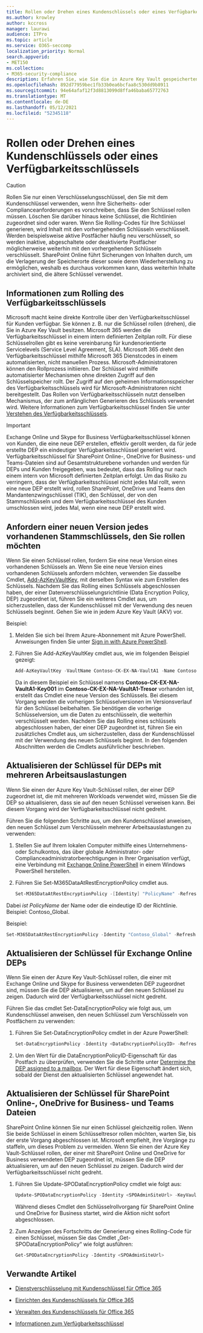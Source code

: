 ```yaml
---
title: Rollen oder Drehen eines Kundenschlüssels oder eines Verfügbarkeitsschlüssels
ms.author: krowley
author: kccross
manager: laurawi
audience: ITPro
ms.topic: article
ms.service: O365-seccomp
localization_priority: Normal
search.appverid:
- MET150
ms.collection:
- M365-security-compliance
description: Erfahren Sie, wie Sie die in Azure Key Vault gespeicherten Kundenstammschlüssel rollen, die mit dem Kundenschlüssel verwendet werden. Zu den Diensten gehören Exchange Online, Skype for Business, SharePoint Online, OneDrive for Business und Teams Dateien.
ms.openlocfilehash: 892d77959bec1fb33b0ea6bcfaa8c530dd9b8911
ms.sourcegitcommit: 94e64afaf12f3d8813099d8ffa46baba65772763
ms.translationtype: MT
ms.contentlocale: de-DE
ms.lasthandoff: 05/12/2021
ms.locfileid: "52345118"
---
```

# <a name="roll-or-rotate-a-customer-key-or-an-availability-key"></a>Rollen oder Drehen eines Kundenschlüssels oder eines Verfügbarkeitsschlüssels

> [!CAUTION]
> Rollen Sie nur einen Verschlüsselungsschlüssel, den Sie mit dem Kundenschlüssel verwenden, wenn Ihre Sicherheits- oder Complianceanforderungen es vorschreiben, dass Sie den Schlüssel rollen müssen. Löschen Sie darüber hinaus keine Schlüssel, die Richtlinien zugeordnet sind oder waren. Wenn Sie Rolling-Codes für Ihre Schlüssel generieren, wird Inhalt mit den vorhergehenden Schlüsseln verschlüsselt. Werden beispielsweise aktive Postfächer häufig neu verschlüsselt, so werden inaktive, abgeschaltete oder deaktivierte Postfächer möglicherweise weiterhin mit den vorhergehenden Schlüsseln verschlüsselt. SharePoint Online führt Sicherungen von Inhalten durch, um die Verlagerung der Speicherorte dieser sowie deren Wiederherstellung zu ermöglichen, weshalb es durchaus vorkommen kann, dass weiterhin Inhalte archiviert sind, die ältere Schlüssel verwendet.

## <a name="about-rolling-the-availability-key"></a>Informationen zum Rolling des Verfügbarkeitsschlüssels

Microsoft macht keine direkte Kontrolle über den Verfügbarkeitsschlüssel für Kunden verfügbar. Sie können z. B. nur die Schlüssel rollen (drehen), die Sie in Azure Key Vault besitzen. Microsoft 365 werden die Verfügbarkeitsschlüssel in einem intern definierten Zeitplan rollt. Für diese Schlüsselrollen gibt es keine vereinbarung für kundenorientierte Servicelevels (Service Level Agreement, SLA). Microsoft 365 dreht den Verfügbarkeitsschlüssel mithilfe Microsoft 365 Dienstcodes in einem automatisierten, nicht manuellen Prozess. Microsoft-Administratoren können den Rollprozess initiieren. Der Schlüssel wird mithilfe automatisierter Mechanismen ohne direkten Zugriff auf den Schlüsselspeicher rollt. Der Zugriff auf den geheimen Informationsspeicher des Verfügbarkeitsschlüssels wird für Microsoft-Administratoren nicht bereitgestellt. Das Rollen von Verfügbarkeitsschlüsseln nutzt denselben Mechanismus, der zum anfänglichen Generieren des Schlüssels verwendet wird. Weitere Informationen zum Verfügbarkeitsschlüssel finden Sie unter [Verstehen des Verfügbarkeitsschlüssels](customer-key-availability-key-understand.md).

> [!IMPORTANT]
> Exchange Online und Skype for Business Verfügbarkeitsschlüssel können von Kunden, die eine neue DEP erstellen, effektiv gerollt werden, da für jede erstellte DEP ein eindeutiger Verfügbarkeitsschlüssel generiert wird. Verfügbarkeitsschlüssel für SharePoint Online-, OneDrive for Business- und Teams-Dateien sind auf Gesamtstrukturebene vorhanden und werden für DEPs und Kunden freigegeben, was bedeutet, dass das Rolling nur nach einem intern von Microsoft definierten Zeitplan erfolgt. Um das Risiko zu verringern, dass der Verfügbarkeitsschlüssel nicht jedes Mal rollt, wenn eine neue DEP erstellt wird, rollen SharePoint, OneDrive und Teams den Mandantenzwingschlüssel (TIK), den Schlüssel, der von den Stammschlüsseln und dem Verfügbarkeitsschlüssel des Kunden umschlossen wird, jedes Mal, wenn eine neue DEP erstellt wird.

## <a name="request-a-new-version-of-each-existing-root-key-you-want-to-roll"></a>Anfordern einer neuen Version jedes vorhandenen Stammschlüssels, den Sie rollen möchten

Wenn Sie einen Schlüssel rollen, fordern Sie eine neue Version eines vorhandenen Schlüssels an. Wenn Sie eine neue Version eines vorhandenen Schlüssels anfordern möchten, verwenden Sie dasselbe Cmdlet, [Add-AzKeyVaultKey](/powershell/module/az.keyvault/add-azkeyvaultkey), mit derselben Syntax wie zum Erstellen des Schlüssels. Nachdem Sie das Rolling eines Schlüssels abgeschlossen haben, der einer Datenverschlüsselungsrichtlinie (Data Encryption Policy, DEP) zugeordnet ist, führen Sie ein weiteres Cmdlet aus, um sicherzustellen, dass der Kundenschlüssel mit der Verwendung des neuen Schlüssels beginnt. Gehen Sie wie in jedem Azure Key Vault (AKV) vor.

Beispiel:

1. Melden Sie sich bei Ihrem Azure-Abonnement mit Azure PowerShell. Anweisungen finden Sie unter [Sign in with Azure PowerShell](/powershell/azure/authenticate-azureps).

2. Führen Sie Add-AzKeyVaultKey cmdlet aus, wie im folgenden Beispiel gezeigt:

   ```powershell
   Add-AzKeyVaultKey -VaultName Contoso-CK-EX-NA-VaultA1 -Name Contoso-CK-EX-NA-VaultA1-Key001 -Destination HSM -KeyOps @('wrapKey','unwrapKey') -NotBefore (Get-Date -Date "12/27/2016 12:01 AM")
   ```

   Da in diesem Beispiel ein Schlüssel namens **Contoso-CK-EX-NA-VaultA1-Key001** im **Contoso-CK-EX-NA-VaultA1-Tresor** vorhanden ist, erstellt das Cmdlet eine neue Version des Schlüssels. Bei diesem Vorgang werden die vorherigen Schlüsselversionen im Versionsverlauf für den Schlüssel beibehalten. Sie benötigen die vorherige Schlüsselversion, um die Daten zu entschlüsseln, die weiterhin verschlüsselt werden. Nachdem Sie das Rolling eines schlüssels abgeschlossen haben, der einer DEP zugeordnet ist, führen Sie ein zusätzliches Cmdlet aus, um sicherzustellen, dass der Kundenschlüssel mit der Verwendung des neuen Schlüssels beginnt. In den folgenden Abschnitten werden die Cmdlets ausführlicher beschrieben.
  
## <a name="update-the-keys-for-multi-workload-deps"></a>Aktualisieren der Schlüssel für DEPs mit mehreren Arbeitsauslastungen

Wenn Sie einen der Azure Key Vault-Schlüssel rollen, der einer DEP zugeordnet ist, die mit mehreren Workloads verwendet wird, müssen Sie die DEP so aktualisieren, dass sie auf den neuen Schlüssel verweisen kann. Bei diesem Vorgang wird der Verfügbarkeitsschlüssel nicht gedreht.

Führen Sie die folgenden Schritte aus, um den Kundenschlüssel anweisen, den neuen Schlüssel zum Verschlüsseln mehrerer Arbeitsauslastungen zu verwenden:

1. Stellen Sie auf Ihrem lokalen Computer mithilfe eines Unternehmens- oder Schulkontos, das über globale Administrator- oder Complianceadministratorberechtigungen in Ihrer Organisation verfügt, eine Verbindung mit [Exchange Online PowerShell](/powershell/exchange/connect-to-exchange-online-powershell) in einem Windows PowerShell herstellen.

2. Führen Sie Set-M365DataAtRestEncryptionPolicy cmdlet aus.
  
   ```powershell
   Set-M365DataAtRestEncryptionPolicy -[Identity] "PolicyName" -Refresh
   ```

Dabei *ist PolicyName* der Name oder die eindeutige ID der Richtlinie. Beispiel: Contoso_Global.

Beispiel:

```powershell
Set-M365DataAtRestEncryptionPolicy -Identity "Contoso_Global" -Refresh
```

## <a name="update-the-keys-for-exchange-online-deps"></a>Aktualisieren der Schlüssel für Exchange Online DEPs

Wenn Sie einen der Azure Key Vault-Schlüssel rollen, die einer mit Exchange Online und Skype for Business verwendeten DEP zugeordnet sind, müssen Sie die DEP aktualisieren, um auf den neuen Schlüssel zu zeigen. Dadurch wird der Verfügbarkeitsschlüssel nicht gedreht.

Führen Sie das cmdlet Set-DataEncryptionPolicy wie folgt aus, um Kundenschlüssel anweisen, den neuen Schlüssel zum Verschlüsseln von Postfächern zu verwenden:

1. Führen Sie Set-DataEncryptionPolicy cmdlet in der Azure PowerShell:
  
   ```powershell
   Set-DataEncryptionPolicy -Identity <DataEncryptionPolicyID> -Refresh
   ```

2. Um den Wert für die DataEncryptionPolicyID-Eigenschaft für das Postfach zu überprüfen, verwenden Sie die Schritte unter [Determine the DEP assigned to a mailbox](customer-key-manage.md#determine-the-dep-assigned-to-a-mailbox). Der Wert für diese Eigenschaft ändert sich, sobald der Dienst den aktualisierten Schlüssel angewendet hat.
  
## <a name="update-the-keys-for-sharepoint-online-onedrive-for-business-and-teams-files"></a>Aktualisieren der Schlüssel für SharePoint Online-, OneDrive for Business- und Teams Dateien

SharePoint Online können Sie nur einen Schlüssel gleichzeitig rollen. Wenn Sie beide Schlüssel in einem Schlüsseltresor rollen möchten, warten Sie, bis der erste Vorgang abgeschlossen ist. Microsoft empfiehlt, ihre Vorgänge zu staffeln, um dieses Problem zu vermeiden. Wenn Sie einen der Azure Key Vault-Schlüssel rollen, der einer mit SharePoint Online und OneDrive for Business verwendeten DEP zugeordnet ist, müssen Sie die DEP aktualisieren, um auf den neuen Schlüssel zu zeigen. Dadurch wird der Verfügbarkeitsschlüssel nicht gedreht.

1. Führen Sie Update-SPODataEncryptionPolicy cmdlet wie folgt aus:
  
   ```powershell
   Update-SPODataEncryptionPolicy -Identity <SPOAdminSiteUrl> -KeyVaultName <ReplacementKeyVaultName> -KeyName <ReplacementKeyName> -KeyVersion <ReplacementKeyVersion> -KeyType <Primary | Secondary>
   ```

   Während dieses Cmdlet den Schlüsselrollvorgang für SharePoint Online und OneDrive for Business startet, wird die Aktion nicht sofort abgeschlossen.

2. Zum Anzeigen des Fortschritts der Generierung eines Rolling-Code für einen Schlüssel, müssen Sie das Cmdlet „Get-SPODataEncryptionPolicy“ wie folgt ausführen:

   ```powershell
   Get-SPODataEncryptionPolicy -Identity <SPOAdminSiteUrl>
   ```

## <a name="related-articles"></a>Verwandte Artikel

- [Dienstverschlüsselung mit Kundenschlüssel für Office 365](customer-key-overview.md)

- [Einrichten des Kundenschlüssels für Office 365](customer-key-set-up.md)

- [Verwalten des Kundenschlüssels für Office 365](customer-key-manage.md)

- [Informationen zum Verfügbarkeitsschlüssel](customer-key-availability-key-understand.md)